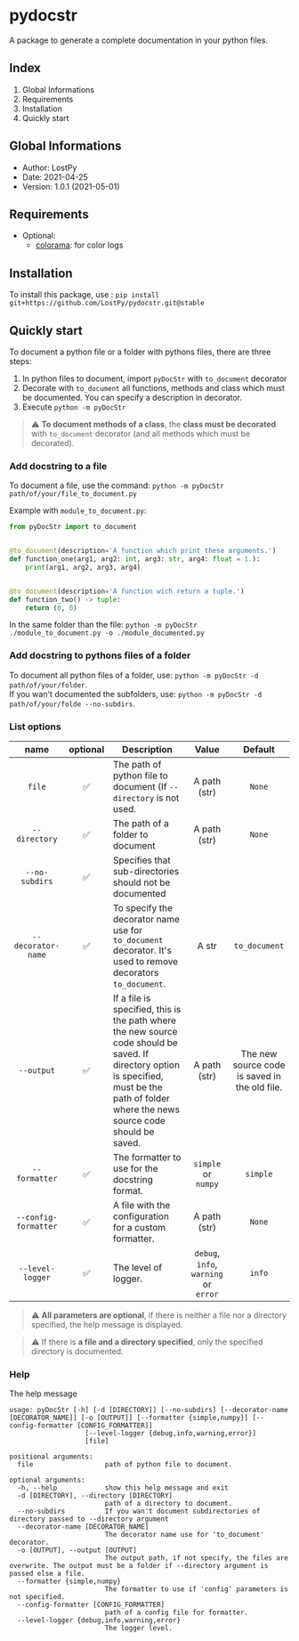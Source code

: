 # pydocstr

A package to generate a complete documentation in your python files.


## Index

 1. Global Informations
 2. Requirements
 3. Installation
 4. Quickly start

## Global Informations

 * Author: LostPy
 * Date: 2021-04-25
 * Version: 1.0.1 (2021-05-01)

## Requirements

 * Optional:
 	* [colorama][colorama]: for color logs

## Installation

To install this package, use : `pip install git+https://github.com/LostPy/pydocstr.git@stable`

## Quickly start

To document a python file or a folder with pythons files, there are three steps:
 1. In python files to document, import `pyDocStr` with `to_document` decorator
 2. Decorate with `to_document` all functions, methods and class which must be documented. You can specify a description in decorator.
 3. Execute `python -m pyDocStr`

> ⚠️ **To document methods of a class**, the **class must be decorated** with `to_document` decorator (and all methods which must be decorated).

### Add docstring to a file

To document a file, use the command: `python -m pyDocStr path/of/your/file_to_document.py`

Example with `module_to_document.py`:
```py
from pyDocStr import to_document


@to_document(description='A function which print these arguments.')
def function_one(arg1, arg2: int, arg3: str, arg4: float = 1.):
	print(arg1, arg2, arg3, arg4)


@to_document(description='A function wich return a tuple.')
def function_two() -> tuple:
	return (0, 0)
```

In the same folder than the file: `python -m pyDocStr ./module_to_document.py -o ./module_documented.py`

### Add docstring to pythons files of a folder

To document all python files of a folder, use: `python -m pyDocStr -d path/of/your/folder`.  
If you wan't documented the subfolders, use: `python -m pyDocStr -d path/of/your/folde --no-subdirs`.

### List options

|name|optional|Description|Value|Default|
|:--:|:------:|-----------|:---:|:-----:|
|`file`|✅|The path of python file to document (If `--directory` is not used.|A path (str)|`None`|
|`--directory`|✅|The path of a folder to document|A path (str)|`None`|
|`--no-subdirs`|✅|Specifies that sub-directories should not be documented|||
|`--decorator-name`|✅|To specify the decorator name use for `to_document` decorator. It's used to remove decorators `to_document`.|A str|`to_document`|
|`--output`|✅|If a file is specified, this is the path where the new source code should be saved. If directory option is specified, must be the path of folder where the news source code should be saved.|A path (str)|The new source code is saved in the old file.|
|`--formatter`|✅|The formatter to use for the docstring format.|`simple` or `numpy`|`simple`|
|`--config-formatter`|✅|A file with the configuration for a custom formatter.|A path (str)|`None`|
|`--level-logger`|✅|The level of logger.|`debug`, `info`, `warning` or `error`|`info`|

> ⚠️ **All parameters are optional**, if there is neither a file nor a directory specified, the help message is displayed.

> ⚠️ If there is **a file and a directory specified**, only the specified directory is documented.

### Help

The help message
```
usage: pyDocStr [-h] [-d [DIRECTORY]] [--no-subdirs] [--decorator-name [DECORATOR_NAME]] [-o [OUTPUT]] [--formatter {simple,numpy}] [--config-formatter [CONFIG_FORMATTER]]
                   [--level-logger {debug,info,warning,error}]
                   [file]

positional arguments:
  file                  path of python file to document.

optional arguments:
  -h, --help            show this help message and exit
  -d [DIRECTORY], --directory [DIRECTORY]
                        path of a directory to document.
  --no-subdirs          If you wan't document subdirectories of directory passed to --directory argument
  --decorator-name [DECORATOR_NAME]
                        The decorator name use for 'to_document' decorator.
  -o [OUTPUT], --output [OUTPUT]
                        The output path, if not specify, the files are overwrite. The output must be a folder if --directory argument is passed else a file.
  --formatter {simple,numpy}
                        The formatter to use if 'config' parameters is not specified.
  --config-formatter [CONFIG_FORMATTER]
                        path of a config file for formatter.
  --level-logger {debug,info,warning,error}
                        The logger level.

```

[colorama]: https://pypi.org/project/colorama/